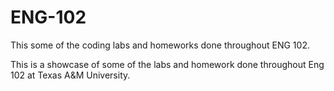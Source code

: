 # ENG-102
This some of the coding labs and homeworks done throughout ENG 102.


This is a showcase of some of the labs and homework done throughout Eng 102 at Texas A&M University. 
